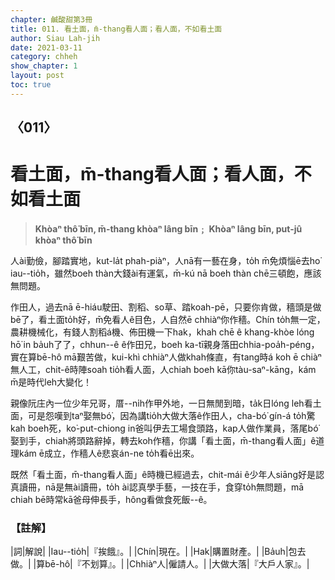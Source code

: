 ```yaml
---
chapter: 鹹酸甜第3冊
title: 011. 看土面，m̄-thang看人面；看人面，不如看土面
author: Siau Lah-jih
date: 2021-03-11
category: chheh
show_chapter: 1
layout: post
toc: true
---
```


## 〈011〉
# 看土面，m̄-thang看人面；看人面，不如看土面
> **Khòaⁿ thô͘ bīn, m̄-thang khòaⁿ lâng bīn﹔ Khòaⁿ lâng bīn, put-jû khòaⁿ thô͘ bīn**
 
人ài勤儉，腳踏實地，kut-la̍t phah-piàⁿ，人nā有一藝在身，to̍h m̄免煩惱ē去ho͘ iau--tio̍h，雖然boeh thàn大錢ài有運氣，m̄-kú nā boeh thàn chē三頓飽，應該無問題。

作田人，過去nā ē-hiáu駛田、割稻、so草、踏koah-pē，只要你肯做，穡頭是做bē了，看土面to̍h好，m̄免看人ê目色，人自然ē chhiàⁿ你作穡。Chín to̍h無一定，農耕機械化，有錢人割稻á機、佈田機一下hak，khah chē ê khang-khòe lóng hō͘ in ba̍uh了了，chhun--ê ê作田兄，boeh ka-tī親身落田chhia-poa̍h-péng，實在算bē-hô mā艱苦做，kui-khì chhiàⁿ人做khah條直，有tang時á koh ē chiàⁿ無人工，chit-ê時陣soah tio̍h看人面，人chiah boeh kā你tàu-saⁿ-kāng，kám m̄是時代leh大變化！

親像阮庄內一位少年兄哥，厝--ni̍h作甲外地，一日無閒到暗，ta̍k日lóng leh看土面，可是怨嘆到taⁿ娶無bó͘，因為講tio̍h大做大落ê作田人，cha-bó͘ gín-á to̍h驚kah boeh死，ko͘-put-chiong in爸叫伊去工場食頭路，kap人做作業員，落尾bó͘娶到手，chiah將頭路辭掉，轉去koh作穡，你講「看土面，m̄-thang看人面」ê道理kám ē成立，作穡人ê悲哀án-ne to̍h看ē出來。

既然「看土面，m̄-thang看人面」ê時機已經過去，chit-mái ê少年人siāng好是認真讀冊，nā是無ài讀冊，to̍h ài認真學手藝，一技在手，食穿to̍h無問題，mā chiah bē時常kā爸母伸長手，hông看做食死飯--ê。

 
### 【註解】

|詞|解說|
|Iau--tio̍h|『挨餓』。|
|Chín|現在。|
|Hak|購置財產。|
|Ba̍uh|包去做。|
|算bē-hô|『不划算』。|
|Chhiàⁿ人|僱請人。|
|大做大落|『大戶人家』。|

